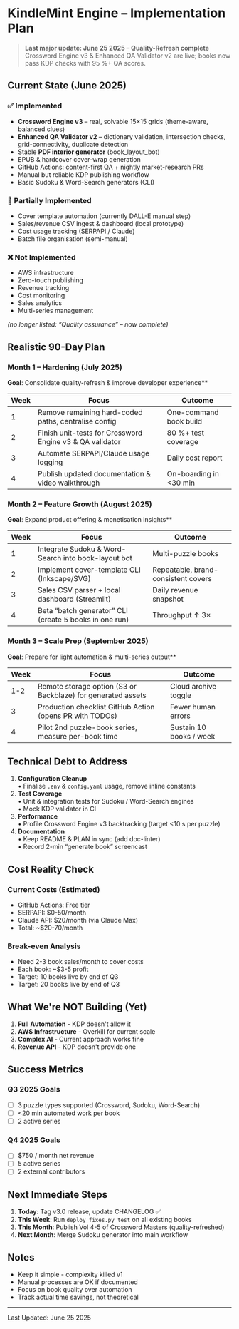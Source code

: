 # KindleMint Engine – Implementation Plan

> **Last major update: June 25 2025 – Quality-Refresh complete**  
> Crossword Engine v3 & Enhanced QA Validator v2 are live; books now pass KDP checks with 95 %+ QA scores.

## Current State (June 2025)

### ✅ Implemented
- **Crossword Engine v3** – real, solvable 15×15 grids (theme-aware, balanced clues)  
- **Enhanced QA Validator v2** – dictionary validation, intersection checks, grid-connectivity, duplicate detection  
- Stable **PDF interior generator** (book_layout_bot)  
- EPUB & hardcover cover-wrap generation  
- GitHub Actions: content-first QA + nightly market-research PRs  
- Manual but reliable KDP publishing workflow  
- Basic Sudoku & Word-Search generators (CLI)

### 🚧 Partially Implemented
- Cover template automation (currently DALL-E manual step)  
- Sales/revenue CSV ingest & dashboard (local prototype)  
- Cost usage tracking (SERPAPI / Claude)  
- Batch file organisation (semi-manual)

### ❌ Not Implemented
- AWS infrastructure
- Zero-touch publishing
- Revenue tracking
- Cost monitoring
- Sales analytics
- Multi-series management

_(no longer listed: “Quality assurance” – now complete)_

## Realistic 90-Day Plan
### Month 1 – Hardening (July 2025)
**Goal**: Consolidate quality-refresh & improve developer experience**

| Week | Focus | Outcome |
|------|-------|---------|
| 1 | Remove remaining hard-coded paths, centralise config | One-command book build |
| 2 | Finish unit-tests for Crossword Engine v3 & QA validator | 80 %+ test coverage |
| 3 | Automate SERPAPI/Claude usage logging | Daily cost report |
| 4 | Publish updated documentation & video walkthrough | On-boarding in <30 min |

### Month 2 – Feature Growth (August 2025)
**Goal**: Expand product offering & monetisation insights**

| Week | Focus | Outcome |
|------|-------|---------|
| 1 | Integrate Sudoku & Word-Search into book-layout bot | Multi-puzzle books |
| 2 | Implement cover-template CLI (Inkscape/SVG) | Repeatable, brand-consistent covers |
| 3 | Sales CSV parser + local dashboard (Streamlit) | Daily revenue snapshot |
| 4 | Beta “batch generator” CLI (create 5 books in one run) | Throughput ↑ 3× |

### Month 3 – Scale Prep (September 2025)
**Goal**: Prepare for light automation & multi-series output**

| Week | Focus | Outcome |
|------|-------|---------|
| 1-2 | Remote storage option (S3 or Backblaze) for generated assets | Cloud archive toggle |
| 3 | Production checklist GitHub Action (opens PR with TODOs) | Fewer human errors |
| 4 | Pilot 2nd puzzle-book series, measure per-book time | Sustain 10 books / week |

## Technical Debt to Address

1. **Configuration Cleanup**  
   • Finalise `.env` & `config.yaml` usage, remove inline constants  
2. **Test Coverage**  
   • Unit & integration tests for Sudoku / Word-Search engines  
   • Mock KDP validator in CI  
3. **Performance**  
   • Profile Crossword Engine v3 backtracking (target <10 s per puzzle)  
4. **Documentation**  
   • Keep README & PLAN in sync (add doc-linter)  
   • Record 2-min “generate book” screencast

## Cost Reality Check

### Current Costs (Estimated)
- GitHub Actions: Free tier
- SERPAPI: $0-50/month
- Claude API: $20/month (via Claude Max)
- Total: ~$20-70/month

### Break-even Analysis
- Need 2-3 book sales/month to cover costs
- Each book: ~$3-5 profit
- Target: 10 books live by end of Q3
 - Target: 20 books live by end of Q3

## What We're NOT Building (Yet)

1. **Full Automation** - KDP doesn't allow it
2. **AWS Infrastructure** - Overkill for current scale
3. **Complex AI** - Current approach works fine
4. **Revenue API** - KDP doesn't provide one

## Success Metrics

### Q3 2025 Goals
- [ ] 3 puzzle types supported (Crossword, Sudoku, Word-Search)
- [ ] <20 min automated work per book
- [ ] 2 active series

### Q4 2025 Goals
- [ ] $750 / month net revenue
- [ ] 5 active series
- [ ] 2 external contributors

## Next Immediate Steps

1. **Today**: Tag v3.0 release, update CHANGELOG ✅  
2. **This Week**: Run `deploy_fixes.py test` on all existing books  
3. **This Month**: Publish Vol 4-5 of Crossword Masters (quality-refreshed)  
4. **Next Month**: Merge Sudoku generator into main workflow

## Notes

- Keep it simple - complexity killed v1
- Manual processes are OK if documented
- Focus on book quality over automation
- Track actual time savings, not theoretical

---

Last Updated: June 25 2025